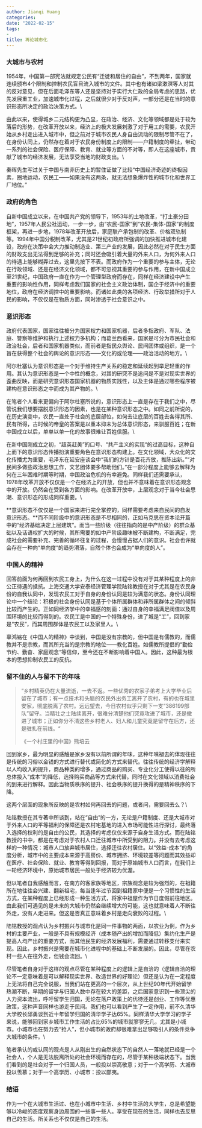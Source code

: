 ```yaml
---
author: Jianqi Huang
categories:
date: "2022-02-15"
tags:
- 
title: 再论城市化
---
```


### 大城市与农村

1954年，中国第一部宪法就规定公民有“迁徙和居住的自由”，不到两年，国家就连续颁布4个限制和控制农民盲目流入城市的文件。其中也有诸如梁漱溟等人对其的反对意见，但在后面毛泽东等人还是坚持对于实行大仁政的全局考虑的思路，优先发展重工业，加速城市化过程，之后就很少对于反对声，一部分还是在当时的意识形态所决定的政治决策方式。\

由此以来，使得城乡二元结构更为凸显，在政治、经济、文化等领域都是处于较为落后的形势，在改革开放以来，经济上的极大发展刺激了对于用工的需要，农民开始从乡村走出进入城市中，但之前对于城市农民人身自由流动的限制尽管不在了，在身份认同上，仍然存在着对于农民身份制度上的限制——户籍制度的牵扯，带动一系列的社会保险、医疗保障、教育、就业等方面的不对等，即人在这座城市，贡献了城市的经济发展，无法享受当地的财政支出。\

秦晖先生写过关于中国与南非历史上的暂住证做了比较“中国经济奇迹的终极因素，圈地运动，农民工——如果没有这两条，就无法想象爆炸性的城市化和世界工厂地位。”

### **政府的角色**

自新中国成立以来，在中国共产党的领导下，1953年的土地改革，“打土豪分田地”，1957年人民公社运动，一步一步，由“农民-国家”到“农民-集体-国家”的制度框架，再进一步地，1978年改革开放后，家庭联产承包制的改革、价格双轨制等。1994年中国分税制改革，尤其是21世纪初政府所强调的加快推进城市化建设，政府在决策中会大力推动制造业、第三产业的发展，因此必然在对于民生方面的财政支出无法得到足够的补充；同时还会吸引着大量的外来人口，为何外来人口的待遇上能够糊弄过去，这里先按下不表。而政府作为一个重要的参与主体，无论在行政领域、还是在经济文化领域，都不可忽视其重要的参与作用，在新中国成立至21世纪，中国政府一直在作为一个管理型政府而存在，同样在经济建设中产生重要的影响性作用，同样考虑我们国家的社会主义政治体制，国企于经济中的重要地位，政府在经济调控中的重要影响。而诸如此类的各项经济、行政举措所对于人民的影响，不仅仅是在物质方面，同时渗透于社会意识之中。



### 意识形态

政府代表国家，国家往往被分为国家权力和国家机器，后者多指政府、军队、法庭、警察等维护和执行上述权力多机构；而葛兰西看来，国家是可分为市民社会和政治社会，后者和国家机器类似，而前者是指民众舆论、民间团体或组织，是一个旨在获得整个社会的舆论的意识形态——文化的或伦理——政治活动的地方。\

阿尔杜塞认为意识形态是一个对于维持生产关系的稳定和延续起到举足轻重的作用。其认为意识形态是一个中性的概念，对其的研究不是追问是不是对现实世界的歪曲反映，而是研究意识形态国家机器的物质实践性，以及主体是通过哪些程序被建构在意识形态之中而成为其产物的。\

在笔者个人看来更偏向于阿尔杜塞所说的，意识形态上一直是存在于我们之中，尽管说我们想要摆脱意识形态的因素，也是在某种意识形态之中。如同之前所说的，在历史演变中，农民一直处于社会的底层部位，如何去让底层的百姓去各得其所、民有所得，古时候的帝皇的答案是以重本抑末为总体意识形态，来驯服百姓；在新中国成立以后，单单以单一化的故事很难让百姓信服。\

在新中国刚成立之初，“超英赶美”的口号、“共产主义的实现“的过高目标，这种自上而下的意识形态传播扮演重要角色在意识形态构建上。在文化领域，大众化的文化传播尤为重要，毛泽东在延安座谈会中“我们的方针是百花齐放，推陈出新。”“对民间多做些政治思想工作，文艺团体要多帮助他们。”在一部分程度上能够去解释为何在三年困难时期等时期，中国政治危机的有幸避免。同样我们还需要承认，1978年改革开放不仅仅是一个在经济上的开放，但也并不意味着在意识形态观念中的开放。仍然会在受到各方面的影响。在改革开放中，上层观念对于当今社会思潮、意识形态的形成同样重要。\

**意识形态不仅仅是一个国家来进行完全掌控的，同样需要考虑来自民间的自发意识形态。**而不同阶级中的意识形态是不尽相同的，正如马克思在资本论开篇中的“经济基础决定上层建筑”。而当一些阶级（往往指向的是中产阶级）的群众基础以及话语权扩大的时候，其所需要的如中产阶级趣味被不断建构，不断满足，完成社会的需要补充、完善的循环往复的过程，会慢慢占据人们的意识。社会也许就会存在一种向“单向度“的趋势滑落，自然个体也会成为“单向度的人”。



### **中国人的精神**

回答前面为何再回到农民工身上，为什么在这一过程中没有对于其某种程度上的非公正待遇的抵抗。上海交通大学安泰经济管理学院陆铭教授在对于尤其是在农民身份的自我认同中，发现农民工对于自身的身份认同是较为满意的状态。身份认同理论中一个结论：积极的社会身份认同是基于个体所属群体和非所属群体之间的倾斜比较而产生的。正如同经济学中的幸福感的刻画：通过自身的幸福满足阀值以及周围环境的比较而得到的。农民工是中国的一个特殊身份，进了城是“工”，回到家是“农民”，而其周围群体是农民工以及家里人。\

辜鸿铭在《中国人的精神》中谈到，中国是没有宗教的，但中国是有儒教的，而儒教并不是宗教，而其所充当的是宗教的地位——教化百姓。如儒教所提倡的“勤俭节约、勤奋、家庭观念“等信仰，至今还在不断影响着中国人。因此，这种最为根本的思想抑制农民工的反抗。



### **留不住的人与留不下的年味**

> “乡村精英仍在大量流逝，一去不返。一些优秀的农家子弟考上大学毕业后留在了城市；有一点技术和头脑的农民外出务工离开了农村，有的也在城里安家，彻底脱离了农村。远远望去，今日农村似乎只剩下一支“386199部队”留守。当精壮之士陆续离开，很难分清楚他们究竟攻进了城市，还是撤进了城市；正如你分不清这些乡村老人、妇人和儿童究竟是留守在后方，还是驻扎在前线。“                         
>
> 《一个村庄里的中国》熊培云

回到家乡，最为明显的感触是家乡没有以前所谓的年味，这种年味褪去的体现往往是传统的习俗以金钱的方式进行替代或简化的方式来替代。往往传统的经济学解释以人均收入的提升，商品种类的增多，通过商品的购买、专业化分工使得以往的所总体投入“成本”的降低，选择购买商品等方式来代替。同时在文化领域以消费社会的到来进行解释。因此当物质秩序的提升、社会秩序的提升换得的是精神秩序的下降。

这两个层面的现象所反映的是农村如何再回去的问题，或者问，需要回去么？\

陆铭教授在其专著中所谈到，站在“自由”的一方，无论是户籍制度、还是大城市对于外来人口的平等福利的保障还是农村宅基地的进入市场可能性进行探讨，最终落入选择的权利的是自由的公民，其选择的考虑仅仅来源于自身生活方式。而在陆铭教授的书中，都是在考虑对于农村人口迁往城市中所受到的阻力。并没有去考虑这样的一种情况：城市人口放弃城市居住，选择迁往农村居住。以“效益-成本”的角度分析，城市中的主要成本来源于高房价、城市拥挤、环境较差等问题而其效益却在医疗、社会保险、就业、教育等得到回报，而对于原始城市人口而言，在我们上一轮经济环境中，原始城市居民一般处于经济较为优渥。

但以笔者自我感触而言，在南方的客家族等地区，宗族观念是较为强烈的，在祖籍所在地往往会兴建、翻新祖宅，每当逢年过节回到祖籍家中便是一个习惯性的生活方式，在某种程度上已经形成一种生活方式，将家中祖屋作为节日度假前往地区。由此我们可遇见的是未来的大城市仍然会继续增大的可能，这也就意味着人不断往外走，没有人走进来。但这是否真正意味着乡村是走向衰败的过程。\

陆铭教授的观点认为乡村振兴与城市化是同一件事物的两面，以农业为例，作为乡村的主要产业，一般是不具有规模经济（成本随产出的增加而降低）集约化生产是提高人均产出的重要方式，而其他民生的经济发展福利，需要通过转移支付来实现。因此，乡村振兴是需要在城市化进程中的基础上不断发展的。因此，尽管在农村一些人在往外走，但钱会流回。\

尽管笔者自身对于这样的观点尽管在某种程度上的逻辑上是自洽的（逻辑自洽的理论不一定意味着是可以解释现实世界、改造世界的好理论）但还是认为在一定程度上无法将自己完全说服，当我们站在更高的一个层次，从上世纪90年代开始留学热潮不断，早期的留学与归国人数中存在较大的差距，之后国家意识到一些顶尖的人力资本流出，呼吁留学生归国，无论在落户政策上的优待还是创业、工作等优惠政策，这种声音同样也游走于民间。我们也可以看到产生了一定作用，前不久清华大学校长邱勇谈到近十年留学归国的清华学子达65%。同样清华大学学习的学子来说，能够回到家乡城市工作生活的占比65%的城市就寥寥无几，尤其是小城市。小城市也在努力去“抢人”，但小城市的政府却很难拿出足够吸引人的条件竞争大城市的条件。\

笔者承认的或认同的观点是人从刚出生的自然状态下的自然人一落地就已经是一个社会人，个人是无法脱离所处的社会环境而存在的，尽管于某种极端状态下。当我们看到的是社会对于一个归国人员，一般投以崇高敬意；对于一个高学历、大城市投以羡慕；对于一个高学历、小城市：投以鄙夷。

### 结语

作为一个在大城市生活过、也在小城市中生活、乡村中生活的大学生，总是希望能够以冷峻的态度观察身边周围的一些事一些人。享受在现在的生活，同样也去反思自己的生活。所关系也不仅仅是自己的生活。